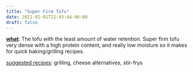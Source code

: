 ```yaml
---
title: "Super Firm Tofu"
date: 2021-02-01T22:43:44-06:00
draft: false
---
```

<u><b>what</b></u>: The tofu with the least amount of water retention. Super firm tofu very dense with a high protein content, and really low moisture so it makes for quick baking/grilling recipes.
<p></p>

<u>suggested recipes</u>: grilling, cheese alternatives, stir-frys
